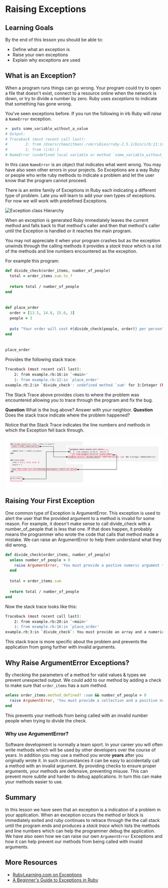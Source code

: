# Raising Exceptions

## Learning Goals
By the end of this lesson you should be able to:
-   Define what an exception is
-   Raise your own exceptions
-   Explain why exceptions are used

## What is an Exception?

When a program runs things can go wrong.  Your program could try to open a file that doesn't exist, connect to a resource online when the network is down, or try to divide a number by zero.  Ruby uses _exceptions_ to indicate that something has gone wrong.

You've seen exceptions before.  If you run the following in irb Ruby will _raise_ a `NameError` exception.

```ruby
>  puts some_variable_without_a_value
# Output:
# Traceback (most recent call last):
#        2: from /Users/cheezitman/.rvm/rubies/ruby-2.5.1/bin/irb:11:in `<main>'
#        1: from (irb):1
# NameError (undefined local variable or method `some_variable_without_a_value' for main:Object)
```

In this case `NameError` is an object that indicates what went wrong.  You may have also seen other errors in your projects.  So Exceptions are a way Ruby or people who write ruby methods to indicate a problem and let the user know that the program cannot proceed.

There is an entire family of Exceptions in Ruby each indicating a different type of problem.  Late you will learn to add your own types of exceptions.  For now we will work with predefined Exceptions.

![Exception class Hierarchy](https://github.com/Ada-Developers-Academy/textbook-curriculum/raw/master/02-intermediate-ruby/images/exceptions.png)

When an exception is generated Ruby immediately leaves the current method and falls back to that method's caller and then that method's caller until the Exception is handled or it reaches the main program.

You may not appreciate it when your program crashes but as the exception unwinds through the calling methods it provides a _stack trace_ which is a list of the methods and line numbers encountered as the exception.

For example this program:

```ruby
def divide_check(order_items, number_of_people)
  total = order_items.sum.to_f

  return total / number_of_people
end


def place_order
  order = [13.5, 14.0, 15.0, 3]
  people = 3

  puts "Your order will cost #{divide_check(people, order)} per person"
end


place_order
```

Provides the following stack trace:

```bash
Traceback (most recent call last):
	2: from example.rb:16:in `<main>'
	1: from example.rb:12:in `place_order'
example.rb:2:in `divide_check': undefined method `sum' for 3:Integer (NoMethodError)
```

The Stack Trace above provides clues to where the problem was encountered allowing you to trace through the program and fix the bug.

**Question** What is the bug above?  Answer with your neighbor.
**Question** Does the stack trace indicate where the problem happened?

Notice that the Stack Trace indicates the line numbers and methods in which the Exception fell back through.

![Stack Trace Diagram](images/stack-trace.png)

## Raising Your First Exception

One common type of Exception is ArgumentError. This exception is used to alert the user that the provided argument to a method is invalid for some reason. For example, it doesn't make sense to call divide_check with a number_of_people that is less that one. If that does happen, it probably means the programmer who wrote the code that calls that method made a mistake. We can raise an ArgumentError to help them understand what they did wrong.

```ruby
def divide_check(order_items, number_of_people)
  unless number_of_people > 0
    raise ArgumentError, 'You must provide a postive numeric argument to this method.'
  end

  total = order_items.sum

  return total / number_of_people
end
```

Now the stack trace looks like this:

```bash
Traceback (most recent call last):
	2: from example.rb:20:in `<main>'
	1: from example.rb:16:in `place_order'
example.rb:3:in `divide_check`: You must provide an array and a numeric argument to this method. (ArgumentError)
```

This stack trace is more specific about the problem and prevents the application from going further with invalid arguments.

## Why Raise ArgumentError Exceptions?

By checking the parameters of a method for valid values & types we prevent unexpected output.  We could add to our method by adding a check to make sure that `order_items` has a sum method.

```ruby
unless order_items.method_defined? :sum && number_of_people > 0
  raise ArgumentError, 'You must provide a collection and a positive numeric argument to this method.'
end
```

This prevents your methods from being called with an invalid number people when trying to divide the check.

### Why use ArgumentError?

Software development is normally a team sport.  In your career you will often write methods which will be used by other developers over the course of years.  In addition you may use a method you wrote **years** after you originally wrote it.  In such circumstances it can be easy to accidentally call a method with an invalid argument.  By providing checks to ensure proper arguments, your methods are defensive, preventing misuse.  This can prevent more subtle and harder to debug applications.  In turn this can make your methods easier to use.

## Summary

In this lesson we have seen that an exception is a indication of a problem in your application.  When an exception occurs the method or block is immediately exited and ruby continues to retrace through the the call stack until the program ends and produces a _stack trace_ which lists the methods and line numbers which can help the programmer debug the application. We have also seen how we can raise our own `ArgumentError` Exceptions and how it can help prevent our methods from being called with invalid arguments.

## More Resources
-   [RubyLearning.com on Exceptions](http://rubylearning.com/satishtalim/ruby_exceptions.html)
-   [A Beginner's Guide to Exceptions in Ruby](http://blog.honeybadger.io/a-beginner-s-guide-to-exceptions-in-ruby/)
